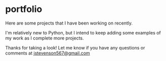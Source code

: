 # portfolio

Here are some projects that I have been working on recently. 

I'm relatively new to Python, but I intend to keep adding some examples of my work as I complete more projects.

Thanks for taking a look! Let me know if you have any questions or comments at jstevenson567@gmail.com

